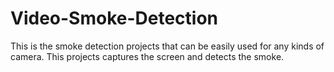 # Video-Smoke-Detection
This is the smoke detection projects that can be easily used for any kinds of camera.
This projects captures the screen and detects the smoke.
